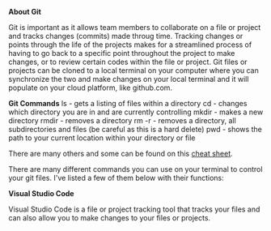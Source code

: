 **About Git**

Git is important as it allows team members to collaborate on a file or project and tracks changes (commits) made throug time. Tracking changes or points through
the life of the projects makes for a streamlined process of having to go back to a specific point throughout the project to make changes, or to review certain
codes within the file or project. Git files or projects can be cloned to a local terminal on your computer where you can synchronize the two and make changes
on your local terminal and it will populate on your cloud platform, like github.com.

**Git Commands** 
ls - gets a listing of files within a directory
cd - changes which directory you are in and are currently controlling
mkdir - makes a new directory
rmdir - removes a directory
rm -r - removes a directory, all subdirectories and files (be careful as this is a hard delete)
pwd - shows the path to your current location within your directory or file

There are many others and some can be found on this [cheat sheet](http://www.mathcs.emory.edu/~valerie/courses/fall10/155/resources/unix_cheatsheet.html).

There are many different commands you can use on your terminal to control your git files. I've listed a few of them below with their functions:


**Visual Studio Code**

Visual Studio Code is a file or project tracking tool that tracks your files and can also allow you to make changes to your files or projects.
